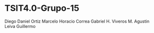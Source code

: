 # TSIT4.0-Grupo-15
Diego Daniel Ortiz
Marcelo Horacio Correa
Gabriel H. Viveros M.
Agustin Leiva Guillermo

